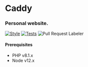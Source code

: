 # Caddy

### Personal website.

[![Style](https://github.com/CaddyDz/Caddy/actions/workflows/style.yml/badge.svg)](https://github.com/CaddyDz/Caddy/actions/workflows/style.yml)
[![Tests](https://github.com/CaddyDz/Caddy/actions/workflows/tests.yml/badge.svg)](https://github.com/CaddyDz/Caddy/actions/workflows/tests.yml)
![Pull Request Labeler](https://github.com/CaddyDz/Caddy/workflows/Pull%20Request%20Labeler/badge.svg)

#### Prerequisites

* PHP v8.1.x
* Node v12.x
